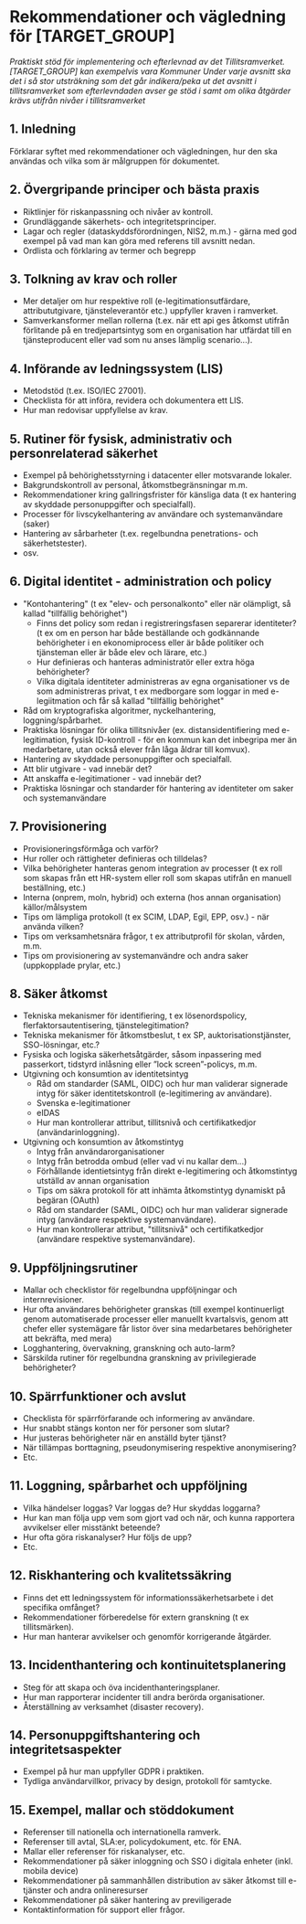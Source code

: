 # Rekommendationer och vägledning för [TARGET_GROUP]
*Praktiskt stöd för implementering och efterlevnad av det Tillitsramverket.*
*[TARGET_GROUP] kan exempelvis vara Kommuner*
*Under varje avsnitt ska det i så stor utsträkning som det går indikera/peka ut det avsnitt i tillitsramverket som efterlevndaden avser ge stöd i samt om olika åtgärder krävs utifrån nivåer i tillitsramverket*

## 1. Inledning
Förklarar syftet med rekommendationer och vägledningen, hur den ska användas och vilka som är målgruppen för dokumentet.

## 2. Övergripande principer och bästa praxis
- Riktlinjer för riskanpassning och nivåer av kontroll.
- Grundläggande säkerhets- och integritetsprinciper.
- Lagar och regler (dataskyddsförordningen, NIS2, m.m.) - gärna med god exempel på vad man kan göra med referens till avsnitt nedan.
- Ordlista och förklaring av termer och begrepp

## 3. Tolkning av krav och roller
- Mer detaljer om hur respektive roll (e-legitimationsutfärdare, attribututgivare, tjänsteleverantör etc.) uppfyller kraven i ramverket.
- Samverkansformer mellan rollerna (t.ex. när ett api ges åtkomst utifrån förlitande på en tredjepartsintyg som en organisation har utfärdat till en tjänsteproducent eller vad som nu anses lämplig scenario...).

## 4. Införande av ledningssystem (LIS)
- Metodstöd (t.ex. ISO/IEC 27001).
- Checklista för att införa, revidera och dokumentera ett LIS.
- Hur man redovisar uppfyllelse av krav.

## 5. Rutiner för fysisk, administrativ och personrelaterad säkerhet
- Exempel på behörighetsstyrning i datacenter eller motsvarande lokaler.
- Bakgrundskontroll av personal, åtkomstbegränsningar m.m.
- Rekommendationer kring gallringsfrister för känsliga data (t ex hantering av skyddade personuppgifter och specialfall).
- Processer för livscykelhantering av användare och systemanvändare (saker)
- Hantering av sårbarheter (t.ex. regelbundna penetrations- och säkerhetstester).
- osv.

## 6. Digital identitet - administration och policy
- "Kontohantering" (t ex "elev- och personalkonto" eller när olämpligt, så kallad "tillfällig behörighet")
    - Finns det policy som redan i registreringsfasen separerar identiteter? (t ex om en person har både beställande och godkännande behörigheter i en ekonomiprocess eller är både politiker och tjänsteman eller är både elev och lärare, etc.)
    - Hur definieras och hanteras administratör eller extra höga behörigheter?
    - Vilka digitala identiteter administreras av egna organisationer vs de som administreras privat, t ex medborgare som loggar in med e-legiitmation och får så kallad "tillfällig behörighet"
- Råd om kryptografiska algoritmer, nyckelhantering, loggning/spårbarhet.
- Praktiska lösningar för olika tillitsnivåer (ex. distansidentifiering med e-legitimation, fysisk ID-kontroll - för en kommun kan det inbegripa mer än medarbetare, utan också elever från låga åldrar till komvux).
- Hantering av skyddade personuppgifter och specialfall.
- Att blir utgivare - vad innebär det?
- Att anskaffa e-legitimationer - vad innebär det?
- Praktiska lösningar och standarder för hantering av identiteter om saker och systemanvändare


## 7. Provisionering
- Provisioneringsförmåga och varför?
- Hur roller och rättigheter definieras och tilldelas?
- Vilka behörigheter hanteras genom integration av processer (t ex roll som skapas från ett HR-system eller roll som skapas utifrån en manuell beställning, etc.)
- Interna (onprem, moln, hybrid) och externa (hos annan organisation) källor/målsystem
- Tips om lämpliga protokoll (t ex SCIM, LDAP, Egil, EPP, osv.) - när använda vilken?
- Tips om verksamhetsnära frågor, t ex attributprofil för skolan, vården, m.m.
- Tips om provisionering av systemanvändre och andra saker (uppkopplade prylar, etc.)

## 8. Säker åtkomst
- Tekniska mekanismer för identifiering, t ex lösenordspolicy, flerfaktorsautentisering, tjänstelegitimation?
- Tekniska mekanismer för åtkomstbeslut, t ex SP, auktorisationstjänster, SSO-lösningar, etc.?
-	Fysiska och logiska säkerhetsåtgärder, såsom inpassering med passerkort, tidstyrd inlåsning eller ”lock screen”-policys, m.m.
- Utgivning och konsumtion av identitetsintyg
   - Råd om standarder (SAML, OIDC) och hur man validerar signerade intyg för säker identitetskontroll (e-legitimering av användare).
   - Svenska e-legitimationer
   - eIDAS
   - Hur man kontrollerar attribut, tillitsnivå och certifikatkedjor (användarinloggning).
- Utgivning och konsumtion av åtkomstintyg
   - Intyg från användarorganisationer
   - Intyg från betrodda ombud (eller vad vi nu kallar dem...)
   - Förhållande identietsintyg från direkt e-legitimering och åtkomstintyg utställd av annan organisation
   - Tips om säkra protokoll för att inhämta åtkomstintyg dynamiskt på begäran (OAuth)
   - Råd om standarder (SAML, OIDC) och hur man validerar signerade intyg (användare respektive systemanvändare).
   - Hur man kontrollerar attribut, "tillitsnivå" och certifikatkedjor (användare respektive systemanvändare).

## 9. Uppföljningsrutiner
- Mallar och checklistor för regelbundna uppföljningar och internrevisioner.
- Hur ofta användares behörigheter granskas (till exempel kontinuerligt genom automatiserade processer eller manuellt kvartalsvis, genom att chefer eller systemägare får listor över sina medarbetares behörigheter att bekräfta, med mera)
-	Logghantering, övervakning, granskning och auto-larm?
-	Särskilda rutiner för regelbundna granskning av privilegierade behörigheter?

## 10. Spärrfunktioner och avslut
- Checklista för spärrförfarande och informering av användare.
-	Hur snabbt stängs konton ner för personer som slutar?
-	Hur justeras behörigheter när en anställd byter tjänst?
-	När tillämpas borttagning, pseudonymisering respektive anonymisering?
-	Etc.

## 11. Loggning, spårbarhet och uppföljning
- Vilka händelser loggas? Var loggas de? Hur skyddas loggarna?
-	Hur kan man följa upp vem som gjort vad och när, och kunna rapportera avvikelser eller misstänkt beteende?
-	Hur ofta göra riskanalyser? Hur följs de upp?
-	Etc.

## 12. Riskhantering och kvalitetssäkring
-	Finns det ett ledningssystem för informationssäkerhetsarbete i det specifika omfånget?
- Rekommendationer förberedelse för extern granskning (t ex tillitsmärken).
- Hur man hanterar avvikelser och genomför korrigerande åtgärder.

## 13. Incidenthantering och kontinuitetsplanering
- Steg för att skapa och öva incidenthanteringsplaner.
- Hur man rapporterar incidenter till andra berörda organisationer.
- Återställning av verksamhet (disaster recovery).

## 14. Personuppgiftshantering och integritetsaspekter
- Exempel på hur man uppfyller GDPR i praktiken.
- Tydliga användarvillkor, privacy by design, protokoll för samtycke.

## 15. Exempel, mallar och stöddokument
- Referenser till nationella och internationella ramverk.
- Referenser till avtal, SLA:er, policydokument, etc. för ENA.
- Mallar eller referenser för riskanalyser, etc.
- Rekommendationer på säker inloggning och SSO i digitala enheter (inkl. mobila device)
- Rekommendationer på sammanhållen distribution av säker åtkomst till e-tjänster och andra onlineresurser 
- Rekommendationer på säker hantering av previligerade  
- Kontaktinformation för support eller frågor.

